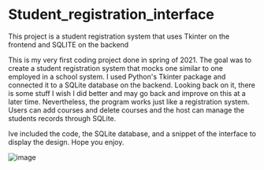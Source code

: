 # Student_registration_interface
This project is a student registration system that uses Tkinter on the frontend and SQLITE on the backend

This is my very first coding project done in spring of 2021. 
The goal was to create a student registration system that mocks one similar to one employed in a school system. I used Python's Tkinter package and connected
it to a SQLite database on the backend. Looking back on it, there is some stuff I wish I did better and may go back and improve on this at a later time. Nevertheless,
the program works just like a registration system. Users can add courses and delete courses and the host can manage the students records through SQLite. 

Ive included the code, the SQLite database, and a snippet of the interface to display the design. Hope you enjoy. 




  
  
![image](https://github.com/dgray4224/Student_registration_interface/assets/121121172/dd3c5440-d13b-44fd-8ac1-616cadf142ab)
